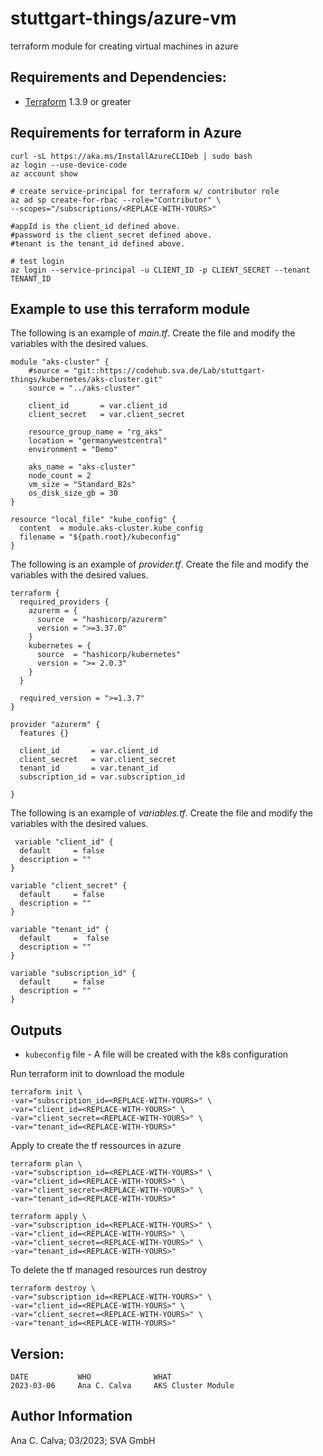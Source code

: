 # stuttgart-things/azure-vm

terraform module for creating virtual machines in azure

## Requirements and Dependencies:
- [Terraform](https://www.terraform.io/downloads.html) 1.3.9 or greater

## Requirements for terraform in Azure
```
curl -sL https://aka.ms/InstallAzureCLIDeb | sudo bash
az login --use-device-code
az account show

# create service-principal for terraform w/ contributor role
az ad sp create-for-rbac --role="Contributor" \
--scopes="/subscriptions/<REPLACE-WITH-YOURS>"

#appId is the client_id defined above.
#password is the client_secret defined above.
#tenant is the tenant_id defined above.

# test login
az login --service-principal -u CLIENT_ID -p CLIENT_SECRET --tenant TENANT_ID
```
## Example to use this terraform module

The following is an example of *main.tf*.  Create the file and modify the variables with the desired values.

```
module "aks-cluster" {
    #source = "git::https://codehub.sva.de/Lab/stuttgart-things/kubernetes/aks-cluster.git"
    source = "../aks-cluster"
    
    client_id       = var.client_id
    client_secret   = var.client_secret
    
    resource_group_name = "rg_aks"
    location = "germanywestcentral"
    environment = "Demo" 

    aks_name = "aks-cluster"
    node_count = 2
    vm_size = "Standard_B2s"
    os_disk_size_gb = 30
}

resource "local_file" "kube_config" {
  content  = module.aks-cluster.kube_config
  filename = "${path.root}/kubeconfig"
}

```
The following is an example of *provider.tf*.  Create the file and modify the variables with the desired values.

```
terraform {
  required_providers {
    azurerm = {
      source  = "hashicorp/azurerm"
      version = ">=3.37.0"
    }
    kubernetes = {
      source  = "hashicorp/kubernetes"
      version = ">= 2.0.3"
    }
  }
  
  required_version = ">=1.3.7"
}

provider "azurerm" {
  features {}

  client_id       = var.client_id
  client_secret   = var.client_secret
  tenant_id       = var.tenant_id
  subscription_id = var.subscription_id

}

```

The following is an example of *variables.tf*.  Create the file and modify the variables with the desired values.

```
 variable "client_id" {
  default     = false
  description = ""
}

variable "client_secret" {
  default     = false
  description = ""
}

variable "tenant_id" {
  default     =  false
  description = ""
}

variable "subscription_id" {
  default     = false
  description = ""
}

```
## Outputs
 - `kubeconfig` file - A file will be created with the k8s configuration


Run terraform init to download the module

```
terraform init \
-var="subscription_id=<REPLACE-WITH-YOURS>" \
-var="client_id=<REPLACE-WITH-YOURS>" \
-var="client_secret=<REPLACE-WITH-YOURS>" \
-var="tenant_id=<REPLACE-WITH-YOURS>"
```

Apply to create the tf ressources in azure

```
terraform plan \
-var="subscription_id=<REPLACE-WITH-YOURS>" \
-var="client_id=<REPLACE-WITH-YOURS>" \
-var="client_secret=<REPLACE-WITH-YOURS>" \
-var="tenant_id=<REPLACE-WITH-YOURS>"

terraform apply \
-var="subscription_id=<REPLACE-WITH-YOURS>" \
-var="client_id=<REPLACE-WITH-YOURS>" \
-var="client_secret=<REPLACE-WITH-YOURS>" \
-var="tenant_id=<REPLACE-WITH-YOURS>"
```

To delete the tf managed resources run destroy

```
terraform destroy \
-var="subscription_id=<REPLACE-WITH-YOURS>" \
-var="client_id=<REPLACE-WITH-YOURS>" \
-var="client_secret=<REPLACE-WITH-YOURS>" \
-var="tenant_id=<REPLACE-WITH-YOURS>"
```

## Version:
```
DATE           WHO              WHAT
2023-03-06     Ana C. Calva     AKS Cluster Module
```

Author Information
------------------

Ana C. Calva; 03/2023; SVA GmbH

